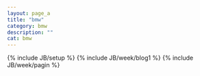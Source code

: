 ```yaml
---
layout: page_a
title: "bmw"
category: bmw
description: ""
cat: bmw
---
```

{% include JB/setup %}
{% include JB/week/blog1 %}
{% include JB/week/pagin %}
